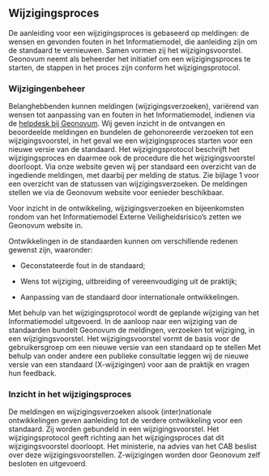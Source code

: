 ## Wijzigingsproces

De aanleiding voor een wijzigingsproces is gebaseerd op meldingen: de wensen en
gevonden fouten in het Informatiemodel, die aanleiding zijn om de standaard te
vernieuwen. Samen vormen zij het wijzigingsvoorstel. Geonovum neemt als
beheerder het initiatief om een wijzigingsproces te starten, de stappen in het
proces zijn conform het wijzigingsprotocol.

### Wijzigingenbeheer

Belanghebbenden kunnen meldingen (wijzigingsverzoeken), variërend van wensen tot
aanpassing van en fouten in het Informatiemodel, indienen via de [helpdesk bij
Geonovum](mailto:imev@geonovum.nl). Wij geven inzicht in de ontvangen en
beoordeelde meldingen en bundelen de gehonoreerde verzoeken tot een
wijzigingsvoorstel, in het geval we een wijzigingsproces starten voor een nieuwe
versie van de standaard. Het wijzigingsprotocol beschrijft het wijzigingsproces
en daarmee ook de procedure die het wijzigingsvoorstel doorloopt. Via onze
website geven wij per standaard een overzicht van de ingediende meldingen, met
daarbij per melding de status. Zie bijlage 1 voor een overzicht van de statussen
van wijzigingsverzoeken. De meldingen stellen we via de Geonovum website voor
eenieder beschikbaar.

Voor inzicht in de ontwikkeling, wijzigingsverzoeken en bijeenkomsten rondom van
het Informatiemodel Externe Veiligheidsrisico’s zetten we Geonovum website in.

Ontwikkelingen in de standaarden kunnen om verschillende redenen gewenst zijn,
waaronder:

-   Geconstateerde fout in de standaard;

-   Wens tot wijziging, uitbreiding of vereenvoudiging uit de praktijk;

-   Aanpassing van de standaard door internationale ontwikkelingen.

Met behulp van het wijzigingsprotocol wordt de geplande wijziging van het
Informatiemodel uitgevoerd. In de aanloop naar een wijziging van de standaarden
bundelt Geonovum de meldingen, verzoeken tot wijziging, in een
wijzigingsvoorstel. Het wijzigingsvoorstel vormt de basis voor de
gebruikersgroep om een nieuwe versie van een standaard op te stellen Met behulp
van onder andere een publieke consultatie leggen wij de nieuwe versie van een
standaard (X-wijzigingen) voor aan de praktijk en vragen hun feedback.

### Inzicht in het wijzigingsproces

De meldingen en wijzigingsverzoeken alsook (inter)nationale ontwikkelingen geven
aanleiding tot de verdere ontwikkeling voor een standaard. Zij worden gebundeld
in een wijzigingsvoorstel. Het wijzigingsprotocol geeft richting aan het
wijzigingsproces dat dit wijzigingsvoorstel doorloopt. Het ministerie, na advies
van het CAB beslist over deze wijzigingsvoorstellen. Z-wijzigingen worden door
Geonovum zelf besloten en uitgevoerd.
